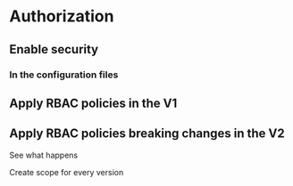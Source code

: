 # Authorization

## Enable security 

### In the configuration files

## Apply RBAC policies in the V1

## Apply RBAC policies breaking changes in the V2

See what happens

Create scope for every version

